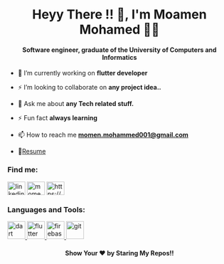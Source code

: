 <h1 align="center">Heyy There !! 👋, I'm Moamen Mohamed 👨‍💻</h1>
<h4 align="center">Software engineer, graduate of the University of Computers and Informatics  </h4> 




- 🔭 I’m currently working on **flutter developer**

- ⚡ I’m looking to collaborate on **any project idea..**

- 💬 Ask me about **any Tech related stuff.**

- ⚡ Fun fact **always learning**


- 📫 How to reach me **momen.mohammed001@gmail.com**
    
- 🔗[Resume](https://drive.google.com/drive/u/0/my-drive)

<h3 align="left">Find me:</h3>
<p align="left">
<a href="https://www.linkedin.com/in/momen-mohammed/" target="blank"><img align="center" src="https://raw.githubusercontent.com/rahuldkjain/github-profile-readme-generator/master/src/images/icons/Social/linked-in-alt.svg" alt="linkedin.com/in/momen-mohammed/" height="30" width="40" /></a>
<a href="https://www.instagram.com/momen.mohammed001/?utm_source=qr&igshid=ZDc4ODBmNjlmNQ%3D%3D&fbclid=IwAR0iL1wECRqCaZTs-NvPxTu9tEOaitfLjVqlRG7ykAitS6T-V0g3ertlZDY" target="blank"><img align="center" src="https://raw.githubusercontent.com/rahuldkjain/github-profile-readme-generator/master/src/images/icons/Social/instagram.svg" alt="momen.mohammed001" height="30" width="40" /></a>
<a href="https://www.facebook.com/profile.php?id=100007597809947" target="blank"><img align="center" src="https://raw.githubusercontent.com/rahuldkjain/github-profile-readme-generator/master/src/images/icons/Social/facebook.svg" alt="https://www.facebook.com/profile.php?id=100007597809947" height="30" width="40" /></a>


<h3 align="left">Languages and Tools:</h3>

<a href="https://dart.dev" target="_blank" rel="noreferrer"> <img src="https://www.vectorlogo.zone/logos/dartlang/dartlang-icon.svg" alt="dart" width="40" height="40"/> </a> 
<a href="https://flutter.dev" target="_blank" rel="noreferrer"> <img src="https://www.vectorlogo.zone/logos/flutterio/flutterio-icon.svg" alt="flutter" width="40" height="40"/>
 <a href="https://firebase.google.com/" target="_blank" rel="noreferrer"> <img src="https://www.vectorlogo.zone/logos/firebase/firebase-icon.svg" alt="firebase" width="40" height="40"/> </a>
<a href="https://git-scm.com/" target="_blank"> <img src="https://www.vectorlogo.zone/logos/git-scm/git-scm-icon.svg" alt="git" width="40" height="40"/> </a>    


<p align="center"><h4 align="center">Show Your ❤️ by Staring My Repos!!</h4> </p>





